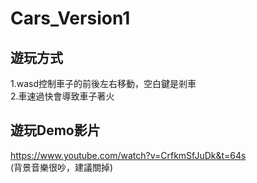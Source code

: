 # Cars_Version1

## 遊玩方式
1.wasd控制車子的前後左右移動，空白鍵是剎車  <br/>2.車速過快會導致車子著火

## 遊玩Demo影片
https://www.youtube.com/watch?v=CrfkmSfJuDk&t=64s  <br/>(背景音樂很吵，建議關掉)
